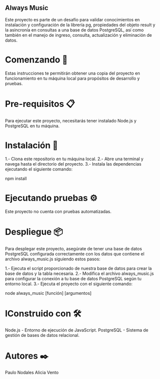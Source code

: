 ## Always Music
Este proyecto es parte de un desafío para validar conocimientos en instalación y configuración de la librería pg, propiedades del objeto result y la asincronía en consultas a una base de datos PostgreSQL, así como también en el manejo de ingreso, consulta, actualización y eliminación de datos.

# Comenzando 🚀
Estas instrucciones te permitirán obtener una copia del proyecto en funcionamiento en tu máquina local para propósitos de desarrollo y pruebas.

# Pre-requisitos 📋
Para ejecutar este proyecto, necesitarás tener instalado Node.js y PostgreSQL en tu máquina.

# Instalación 🔧
1.- Clona este repositorio en tu máquina local.
2.- Abre una terminal y navega hasta el directorio del proyecto.
3.- Instala las dependencias ejecutando el siguiente comando:

npm install

# Ejecutando pruebas ⚙️
Este proyecto no cuenta con pruebas automatizadas.


# Despliegue 📦
Para desplegar este proyecto, asegúrate de tener una base de datos PostgreSQL configurada correctamente con los datos que contiene el archivo always_music.js siguiendo estos pasos:

1.- Ejecuta el script proporcionado de nuestra base de datos para crear la base de datos y la tabla necesaria.
2.- Modifica el archivo always_music.js para configurar la conexión a tu base de datos PostgreSQL según tu entorno local.
3.- Ejecuta el proyecto con el siguiente comando:

node always_music [función] [argumentos]

# IConstruido con 🛠️
Node.js - Entorno de ejecución de JavaScript.
PostgreSQL - Sistema de gestión de bases de datos relacional.

# Autores ✒️
Paulo Nodales
Alicia Vento
